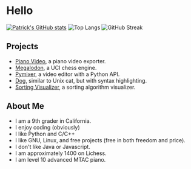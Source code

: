 # Hello

[![Patrick's GitHub stats](https://github-readme-stats.vercel.app/api?username=huangpatrick16777216)](https://github.com/huangpatrick16777216)
![Top Langs](https://github-readme-stats.vercel.app/api/top-langs/?username=huangpatrick16777216)
![GitHub Streak](https://github-readme-streak-stats.herokuapp.com/?user=huangpatrick16777216)

## Projects
* [Piano Video][pianovid], a piano video exporter.
* [Megalodon][megalodon], a UCI chess engine.
* [Pymixer][video], a video editor with a Python API.
* [Dog][dog], similar to Unix cat, but with syntax highlighting.
* [Sorting Visualizer][sortvis], a sorting algorithm visualizer.

## About Me
* I am a 9th grader in California.
* I enjoy coding (obviously)
* I like Python and C/C++
* I like GNU, Linux, and free projects (free in both freedom and price).
* I don't like Java or Javascript.
* I am approximately 1400 on Lichess.
* I am level 10 advanced MTAC piano.

[pianovid]: https://github.com/HuangPatrick16777216/piano_video
[sortvis]: https://github.com/HuangPatrick16777216/sorting_visualizer
[megalodon]: https://github.com/HuangPatrick16777216/megalodon
[video]: https://github.com/HuangPatrick16777216/video_editor
[dog]: https://github.com/HuangPatrick16777216/dog
